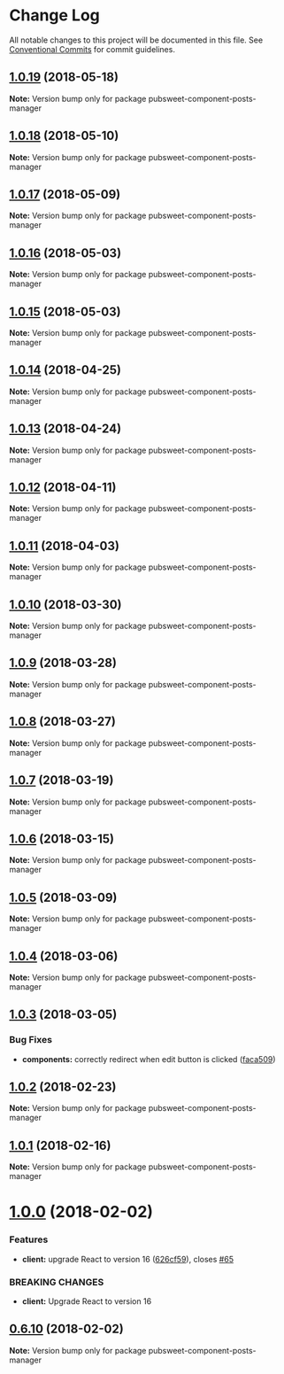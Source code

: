 # Change Log

All notable changes to this project will be documented in this file.
See [Conventional Commits](https://conventionalcommits.org) for commit guidelines.

<a name="1.0.19"></a>
## [1.0.19](https://gitlab.coko.foundation/pubsweet/pubsweet/compare/pubsweet-component-posts-manager@1.0.18...pubsweet-component-posts-manager@1.0.19) (2018-05-18)




**Note:** Version bump only for package pubsweet-component-posts-manager

<a name="1.0.18"></a>
## [1.0.18](https://gitlab.coko.foundation/pubsweet/pubsweet/compare/pubsweet-component-posts-manager@1.0.17...pubsweet-component-posts-manager@1.0.18) (2018-05-10)




**Note:** Version bump only for package pubsweet-component-posts-manager

<a name="1.0.17"></a>
## [1.0.17](https://gitlab.coko.foundation/pubsweet/pubsweet/compare/pubsweet-component-posts-manager@1.0.16...pubsweet-component-posts-manager@1.0.17) (2018-05-09)




**Note:** Version bump only for package pubsweet-component-posts-manager

<a name="1.0.16"></a>
## [1.0.16](https://gitlab.coko.foundation/pubsweet/pubsweet/compare/pubsweet-component-posts-manager@1.0.15...pubsweet-component-posts-manager@1.0.16) (2018-05-03)




**Note:** Version bump only for package pubsweet-component-posts-manager

<a name="1.0.15"></a>
## [1.0.15](https://gitlab.coko.foundation/pubsweet/pubsweet/compare/pubsweet-component-posts-manager@1.0.14...pubsweet-component-posts-manager@1.0.15) (2018-05-03)




**Note:** Version bump only for package pubsweet-component-posts-manager

<a name="1.0.14"></a>
## [1.0.14](https://gitlab.coko.foundation/pubsweet/pubsweet/compare/pubsweet-component-posts-manager@1.0.13...pubsweet-component-posts-manager@1.0.14) (2018-04-25)




**Note:** Version bump only for package pubsweet-component-posts-manager

<a name="1.0.13"></a>
## [1.0.13](https://gitlab.coko.foundation/pubsweet/pubsweet/compare/pubsweet-component-posts-manager@1.0.12...pubsweet-component-posts-manager@1.0.13) (2018-04-24)




**Note:** Version bump only for package pubsweet-component-posts-manager

<a name="1.0.12"></a>
## [1.0.12](https://gitlab.coko.foundation/pubsweet/pubsweet/compare/pubsweet-component-posts-manager@1.0.11...pubsweet-component-posts-manager@1.0.12) (2018-04-11)




**Note:** Version bump only for package pubsweet-component-posts-manager

<a name="1.0.11"></a>
## [1.0.11](https://gitlab.coko.foundation/pubsweet/pubsweet/compare/pubsweet-component-posts-manager@1.0.10...pubsweet-component-posts-manager@1.0.11) (2018-04-03)




**Note:** Version bump only for package pubsweet-component-posts-manager

<a name="1.0.10"></a>
## [1.0.10](https://gitlab.coko.foundation/pubsweet/pubsweet/compare/pubsweet-component-posts-manager@1.0.9...pubsweet-component-posts-manager@1.0.10) (2018-03-30)




**Note:** Version bump only for package pubsweet-component-posts-manager

<a name="1.0.9"></a>
## [1.0.9](https://gitlab.coko.foundation/pubsweet/pubsweet/compare/pubsweet-component-posts-manager@1.0.8...pubsweet-component-posts-manager@1.0.9) (2018-03-28)




**Note:** Version bump only for package pubsweet-component-posts-manager

<a name="1.0.8"></a>
## [1.0.8](https://gitlab.coko.foundation/pubsweet/pubsweet/compare/pubsweet-component-posts-manager@1.0.7...pubsweet-component-posts-manager@1.0.8) (2018-03-27)




**Note:** Version bump only for package pubsweet-component-posts-manager

<a name="1.0.7"></a>
## [1.0.7](https://gitlab.coko.foundation/pubsweet/pubsweet/compare/pubsweet-component-posts-manager@1.0.6...pubsweet-component-posts-manager@1.0.7) (2018-03-19)




**Note:** Version bump only for package pubsweet-component-posts-manager

<a name="1.0.6"></a>
## [1.0.6](https://gitlab.coko.foundation/pubsweet/pubsweet/compare/pubsweet-component-posts-manager@1.0.5...pubsweet-component-posts-manager@1.0.6) (2018-03-15)




**Note:** Version bump only for package pubsweet-component-posts-manager

<a name="1.0.5"></a>

## [1.0.5](https://gitlab.coko.foundation/pubsweet/pubsweet/compare/pubsweet-component-posts-manager@1.0.4...pubsweet-component-posts-manager@1.0.5) (2018-03-09)

**Note:** Version bump only for package pubsweet-component-posts-manager

<a name="1.0.4"></a>

## [1.0.4](https://gitlab.coko.foundation/pubsweet/pubsweet/compare/pubsweet-component-posts-manager@1.0.3...pubsweet-component-posts-manager@1.0.4) (2018-03-06)

**Note:** Version bump only for package pubsweet-component-posts-manager

<a name="1.0.3"></a>

## [1.0.3](https://gitlab.coko.foundation/pubsweet/pubsweet/compare/pubsweet-component-posts-manager@1.0.2...pubsweet-component-posts-manager@1.0.3) (2018-03-05)

### Bug Fixes

* **components:** correctly redirect when edit button is clicked ([faca509](https://gitlab.coko.foundation/pubsweet/pubsweet/commit/faca509))

<a name="1.0.2"></a>

## [1.0.2](https://gitlab.coko.foundation/pubsweet/pubsweet/compare/pubsweet-component-posts-manager@1.0.1...pubsweet-component-posts-manager@1.0.2) (2018-02-23)

**Note:** Version bump only for package pubsweet-component-posts-manager

<a name="1.0.1"></a>

## [1.0.1](https://gitlab.coko.foundation/pubsweet/pubsweet/compare/pubsweet-component-posts-manager@1.0.0...pubsweet-component-posts-manager@1.0.1) (2018-02-16)

**Note:** Version bump only for package pubsweet-component-posts-manager

<a name="1.0.0"></a>

# [1.0.0](https://gitlab.coko.foundation/pubsweet/pubsweet/compare/pubsweet-component-posts-manager@0.6.10...pubsweet-component-posts-manager@1.0.0) (2018-02-02)

### Features

* **client:** upgrade React to version 16 ([626cf59](https://gitlab.coko.foundation/pubsweet/pubsweet/commit/626cf59)), closes [#65](https://gitlab.coko.foundation/pubsweet/pubsweet/issues/65)

### BREAKING CHANGES

* **client:** Upgrade React to version 16

<a name="0.6.10"></a>

## [0.6.10](https://gitlab.coko.foundation/pubsweet/pubsweet/compare/pubsweet-component-posts-manager@0.6.9...pubsweet-component-posts-manager@0.6.10) (2018-02-02)

**Note:** Version bump only for package pubsweet-component-posts-manager
